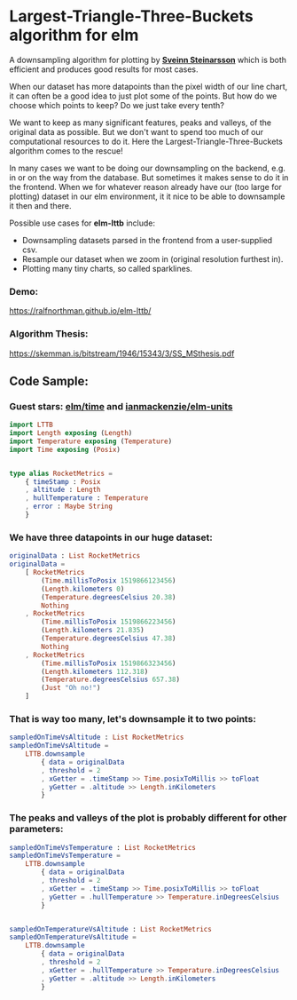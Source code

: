 # Largest-Triangle-Three-Buckets algorithm for elm

A downsampling algorithm for plotting by [**Sveinn Steinarsson**](https://skemman.is/bitstream/1946/15343/3/SS_MSthesis.pdf) which is both efficient and produces good results for most cases.

When our dataset has more datapoints than the pixel width of our line chart, it can often be a good idea to just plot some of the points. But how do we choose which points to keep? Do we just take every tenth?

We want to keep as many significant features, peaks and valleys, of the original data as possible. But we don't want to spend too much of our computational resources to do it. Here the Largest-Triangle-Three-Buckets algorithm comes to the rescue!

In many cases we want to be doing our downsampling on the backend, e.g. in or on the way from the database. But sometimes it makes sense to do it in the frontend. When we for whatever reason already have our (too large for plotting) dataset in our elm environment, it it nice to be able to downsample it then and there.

Possible use cases for **elm-lttb** include:

- Downsampling datasets parsed in the frontend from a user-supplied csv.
- Resample our dataset when we zoom in (original resolution furthest in).
- Plotting many tiny charts, so called sparklines.

### Demo:

https://ralfnorthman.github.io/elm-lttb/

### Algorithm Thesis:

https://skemman.is/bitstream/1946/15343/3/SS_MSthesis.pdf

## Code Sample:

### Guest stars: [elm/time](https://package.elm-lang.org/packages/elm/time/latest/) and [ianmackenzie/elm-units](https://package.elm-lang.org/packages/ianmackenzie/elm-units/latest/)

```elm
import LTTB
import Length exposing (Length)
import Temperature exposing (Temperature)
import Time exposing (Posix)


type alias RocketMetrics =
    { timeStamp : Posix
    , altitude : Length
    , hullTemperature : Temperature
    , error : Maybe String
    }
```
### We have three datapoints in our huge dataset:
```elm
originalData : List RocketMetrics
originalData =
    [ RocketMetrics
        (Time.millisToPosix 1519866123456)
        (Length.kilometers 0)
        (Temperature.degreesCelsius 20.38)
        Nothing
    , RocketMetrics
        (Time.millisToPosix 1519866223456)
        (Length.kilometers 21.835)
        (Temperature.degreesCelsius 47.38)
        Nothing
    , RocketMetrics
        (Time.millisToPosix 1519866323456)
        (Length.kilometers 112.318)
        (Temperature.degreesCelsius 657.38)
        (Just "Oh no!")
    ]
```
### That is way too many, let's downsample it to two points:
```elm
sampledOnTimeVsAltitude : List RocketMetrics
sampledOnTimeVsAltitude =
    LTTB.downsample
        { data = originalData
        , threshold = 2
        , xGetter = .timeStamp >> Time.posixToMillis >> toFloat
        , yGetter = .altitude >> Length.inKilometers
        }
```
### The peaks and valleys of the plot is probably different for other parameters:
```elm
sampledOnTimeVsTemperature : List RocketMetrics
sampledOnTimeVsTemperature =
    LTTB.downsample
        { data = originalData
        , threshold = 2
        , xGetter = .timeStamp >> Time.posixToMillis >> toFloat
        , yGetter = .hullTemperature >> Temperature.inDegreesCelsius
        }


sampledOnTemperatureVsAltitude : List RocketMetrics
sampledOnTemperatureVsAltitude =
    LTTB.downsample
        { data = originalData
        , threshold = 2
        , xGetter = .hullTemperature >> Temperature.inDegreesCelsius
        , yGetter = .altitude >> Length.inKilometers
        }
```
